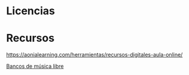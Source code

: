 # Licencias

# Recursos

https://aonialearning.com/herramientas/recursos-digitales-aula-online/

[Bancos de música libre](https://www.educaciontrespuntocero.com/recursos/bancos-de-musica-libre/)
